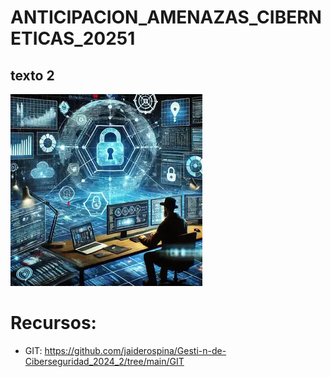 # ANTICIPACION_AMENAZAS_CIBERNETICAS_20251
## texto 2

![1](IMAGES/IMAG11.webp)

# Recursos:

 - GIT: https://github.com/jaiderospina/Gesti-n-de-Ciberseguridad_2024_2/tree/main/GIT 

